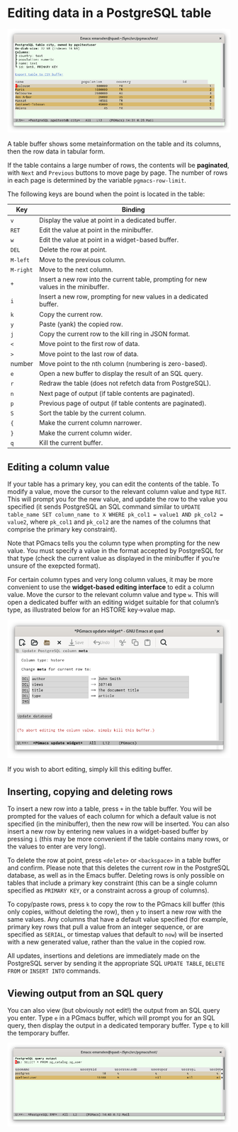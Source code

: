 # Editing data in a PostgreSQL table

![Screenshot table](img/screenshot-table.png)

A table buffer shows some metainformation on the table and its columns, then the row data in tabular form.

If the table contains a large number of rows, the contents will be **paginated**, with `Next` and
`Previous` buttons to move page by page. The number of rows in each page is determined by the
variable `pgmacs-row-limit`.

The following keys are bound when the point is located in the table: 

| Key         | Binding                                                                              |
|-------------|--------------------------------------------------------------------------------------|
| `v`         | Display the value at point in a dedicated buffer.                                    |
| `RET`       | Edit the value at point in the minibuffer.                                           |
| `w`         | Edit the value at point in a widget-based buffer.                                    |
| `DEL`       | Delete the row at point.                                                             |
| `M-left`    | Move to the previous column.                                                         |
| `M-right`   | Move to the next column.                                                             |
| `+`         | Insert a new row into the current table, prompting for new values in the minibuffer. |
| `i`         | Insert a new row, prompting for new values in a dedicated buffer.                    |
| `k`         | Copy the current row.                                                                |
| `y`         | Paste (yank) the copied row.                                                         |
| `j`         | Copy the current row to the kill ring in JSON format.                                |
| `<`         | Move point to the first row of data.                                                 |
| `>`         | Move point to the last row of data.                                                  |
| number      | Move point to the nth column (numbering is zero-based).                              |
| `e`         | Open a new buffer to display the result of an SQL query.                             |
| `r`         | Redraw the table (does not refetch data from PostgreSQL).                            |
| `n`         | Next page of output (if table contents are paginated).                               |
| `p`         | Previous page of output (if table contents are paginated).                           |
| `S`         | Sort the table by the current column.                                                |
| `{`         | Make the current column narrower.                                                    |
| `}`         | Make the current column wider.                                                       |
| `q`         | Kill the current buffer.                                                             |


## Editing a column value

If your table has a primary key, you can edit the contents of the table. To modify a value, move the
cursor to the relevant column value and type `RET`. This will prompt you for the new value, and
update the row to the value you specified (it sends PostgreSQL an SQL command similar to `UPDATE
table_name SET column_name to X WHERE pk_col1 = value1 AND pk_col2 = value2`, where `pk_col1` and
`pk_col2` are the names of the columns that comprise the primary key constraint).

Note that PGmacs tells you the column type when prompting for the new value. You must specify a
value in the format accepted by PostgreSQL for that type (check the current value as displayed in the
minibuffer if you’re unsure of the exepcted format).

For certain column types and very long column values, it may be more convenient to use the
**widget-based editing interface** to edit a column value. Move the cursor to the relevant column value
and type `w`. This will open a dedicated buffer with an editing widget suitable for that column’s
type, as illustrated below for an HSTORE key->value map.

![Screenshot of hstore editing widget](img/screenshot-widget-hstore.png)

If you wish to abort editing, simply kill this editing buffer.



## Inserting, copying and deleting rows

To insert a new row into a table, press `+` in the table buffer. You will be prompted for the values
of each column for which a default value is not specified (in the minibuffer), then the new row will
be inserted. You can also insert a new row by entering new values in a widget-based buffer by
pressing `i` (this may be more convenient if the table contains many rows, or the values to enter
are very long).

To delete the row at point, press `<delete>` or `<backspace>` in a table buffer and confirm. Please
note that this deletes the current row in the PostgreSQL database, as well as in the Emacs buffer.
Deleting rows is only possible on tables that include a primary key constraint (this can be a single
column specified as `PRIMARY KEY`, or a constraint across a group of columns).

To copy/paste rows, press `k` to copy the row to the PGmacs kill buffer (this only copies, without
deleting the row), then `y` to insert a new row with the same values. Any columns that have a
default value specified (for example, primary key rows that pull a value from an integer sequence,
or are specified as `SERIAL`, or timestap values that default to `now`) will be inserted with a new
generated value, rather than the value in the copied row.

All updates, insertions and deletions are immediately made on the PostgreSQL server by sending it
the appropriate SQL `UPDATE TABLE`, `DELETE FROM` or `INSERT INTO` commands. 



## Viewing output from an SQL query

You can also view (but obviously not edit!) the output from an SQL query you enter. Type `e` in a
PGmacs buffer, which will prompt you for an SQL query, then display the output in a dedicated
temporary buffer. Type `q` to kill the temporary buffer.

![Screenshot table](img/screenshot-sql-query.png)
